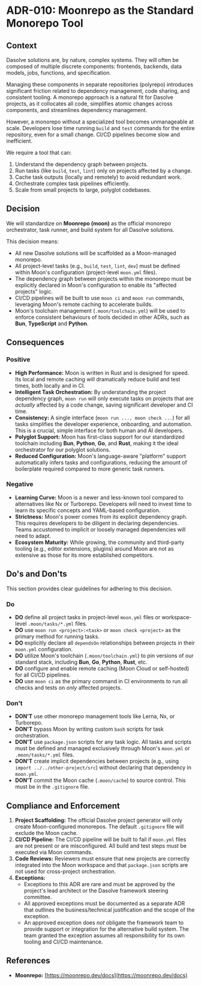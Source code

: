 # ADR-010: Moonrepo as the Standard Monorepo Tool

## Context

Dasolve solutions are, by nature, complex systems. They will often be composed of multiple discrete components: frontends, backends, data models, jobs, functions, and specification.

Managing these components in separate repositories (polyrepo) introduces significant friction related to dependency management, code sharing, and consistent tooling. A monorepo approach is a natural fit for Dasolve projects, as it collocates all code, simplifies atomic changes across components, and streamlines dependency management.

However, a monorepo without a specialized tool becomes unmanageable at scale. Developers lose time running `build` and `test` commands for the entire repository, even for a small change. CI/CD pipelines become slow and inefficient.

We require a tool that can:

1. Understand the dependency graph between projects.
2. Run tasks (like `build`, `test`, `lint`) only on projects affected by a change.
3. Cache task outputs (locally and remotely) to avoid redundant work.
4. Orchestrate complex task pipelines efficiently.
5. Scale from small projects to large, polyglot codebases.

## Decision

We will standardize on **Moonrepo (moon)** as the official monorepo orchestrator, task runner, and build system for all Dasolve solutions.

This decision means:

- All new Dasolve solutions will be scaffolded as a Moon-managed monorepo.
- All project-level tasks (e.g., `build`, `test`, `lint`, `dev`) must be defined within Moon's configuration (project-level `moon.yml` files).
- The dependency graph between projects within the monorepo must be explicitly declared in Moon's configuration to enable its "affected projects" logic.
- CI/CD pipelines will be built to use `moon ci` and `moon run` commands, leveraging Moon's remote caching to accelerate builds.
- Moon's toolchain management (`.moon/toolchain.yml`) will be used to enforce consistent behaviours of tools decided in other ADRs, such as **Bun**, **TypeScript** and **Python**.

## Consequences

### Positive

- **High Performance:** Moon is written in Rust and is designed for speed. Its local and remote caching will dramatically reduce build and test times, both locally and in CI.
- **Intelligent Task Orchestration:** By understanding the project dependency graph, `moon run` will only execute tasks on projects that are _actually_ affected by a code change, saving significant developer and CI time.
- **Consistency:** A single interface (`moon run ..., moon check ...`) for all tasks simplifies the developer experience, onboarding, and automation. This is a crucial, simple interface for both human and AI developers.
- **Polyglot Support:** Moon has first-class support for our standardized toolchain including **Bun**, **Python**, **Go**, and **Rust**, making it the ideal orchestrator for our polyglot solutions.
- **Reduced Configuration:** Moon's language-aware "platform" support automatically infers tasks and configurations, reducing the amount of boilerplate required compared to more generic task runners.

### Negative

- **Learning Curve:** Moon is a newer and less-known tool compared to alternatives like Nx or Turborepo. Developers will need to invest time to learn its specific concepts and YAML-based configuration.
- **Strictness:** Moon's power comes from its explicit dependency graph. This requires developers to be diligent in declaring dependencies. Teams accustomed to implicit or loosely managed dependencies will need to adapt.
- **Ecosystem Maturity:** While growing, the community and third-party tooling (e.g., editor extensions, plugins) around Moon are not as extensive as those for its more established competitors.

## Do's and Don'ts

This section provides clear guidelines for adhering to this decision.

### Do

- **DO** define all project tasks in project-level `moon.yml` files or workspace-level `.moon/tasks/*.yml` files.
- **DO** use `moon run <project>:<task>` or `moon check <project>` as the primary method for running tasks.
- **DO** explicitly declare all `dependsOn` relationships between projects in their `moon.yml` configuration.
- **DO** utilize Moon's toolchain (`.moon/toolchain.yml`) to pin versions of our standard stack, including **Bun**, **Go**, **Python**, **Rust**, etc.
- **DO** configure and enable remote caching (Moon Cloud or self-hosted) for all CI/CD pipelines.
- **DO** use `moon ci` as the primary command in CI environments to run all checks and tests on _only_ affected projects.

### Don't

- **DON'T** use other monorepo management tools like Lerna, Nx, or Turborepo.
- **DON'T** bypass Moon by writing custom `bash` scripts for task orchestration.
- **DON'T** use `package.json` scripts for any task logic. All tasks and scripts must be defined and managed exclusively through Moon's `moon.yml` or `.moon/tasks/*.yml` files.
- **DON'T** create implicit dependencies between projects (e.g., using `import ../../other-project/src`) without declaring that dependency in `moon.yml`.
- **DON'T** commit the Moon cache (`.moon/cache`) to source control. This must be in the `.gitignore` file.

## Compliance and Enforcement

1. **Project Scaffolding:** The official Dasolve project generator will only create Moon-configured monorepos. The default `.gitignore` file will exclude the Moon cache.
2. **CI/CD Pipeline:** The CI/CD pipeline will be built to fail if `moon.yml` files are not present or are misconfigured. All build and test steps _must_ be executed via Moon commands.
3. **Code Reviews:** Reviewers must ensure that new projects are correctly integrated into the Moon workspace and that `package.json` scripts are not used for cross-project orchestration.
4. **Exceptions:**
   - Exceptions to this ADR are rare and must be approved by the project's lead architect or the Dasolve framework steering committee.
   - All approved exceptions must be documented as a separate ADR that outlines the business/technical justification and the scope of the exception.
   - An approved exception does _not_ obligate the framework team to provide support or integration for the alternative build system. The team granted the exception assumes all responsibility for its own tooling and CI/CD maintenance.

## References

- **Moonrepo:** [https://moonrepo.dev/docs](https://moonrepo.dev/docs)
